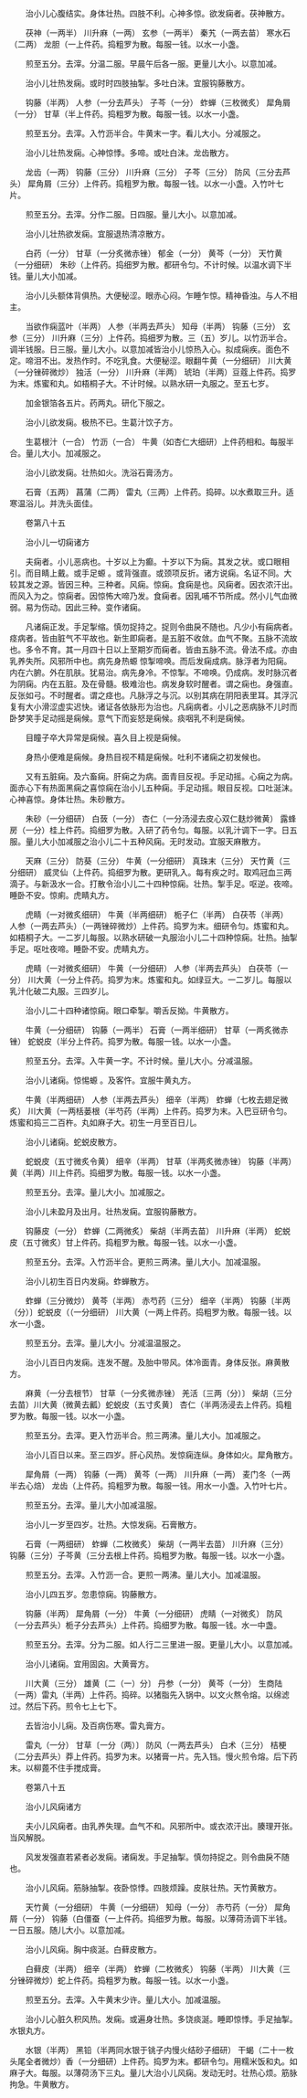 <!-- { "loadSidebar": true } -->
　　治小儿心腹结实。身体壮热。四肢不利。心神多惊。欲发痫者。茯神散方。

　　茯神（一两半） 川升麻（一两） 玄参（一两半） 秦艽（一两去苗） 寒水石（二两） 龙胆（一上件药。捣粗罗为散。每服一钱。以水一小盏。

　　煎至五分。去滓。分温二服。早晨午后各一服。更量儿大小。以意加减。

　　治小儿壮热发痫。或时时四肢抽掣。多吐白沫。宜服钩藤散方。

　　钩藤（半两） 人参（一分去芦头） 子芩（一分） 蚱蝉（三枚微炙） 犀角屑（一分） 甘草（半上件药。捣粗罗为散。每服一钱。以水一小盏。

　　煎至五分。去滓。入竹沥半合。牛黄末一字。看儿大小。分减服之。

　　治小儿壮热发痫。心神惊悸。多啼。或吐白沫。龙齿散方。

　　龙齿（一两） 钩藤（三分） 川升麻（三分） 子芩（三分） 防风（三分去芦头） 犀角屑（三分）上件药。捣粗罗为散。每服一钱。以水一小盏。入竹叶七片。

　　煎至五分。去滓。分作二服。日四服。量儿大小。以意加减。

　　治小儿壮热欲发痫。宜服退热清凉散方。

　　白药（一分） 甘草（一分炙微赤锉） 郁金（一分） 黄芩（一分） 天竹黄（一分细研） 朱砂（上件药。捣细罗为散。都研令匀。不计时候。以温水调下半钱。量儿大小加减。

　　治小儿头额体背俱热。大便秘涩。眼赤心闷。乍睡乍惊。精神昏浊。与人不相主。

　　当欲作痫蓝叶（半两） 人参（半两去芦头） 知母（半两） 钩藤（三分） 玄参（三分） 川升麻（三分）上件药。捣细罗为散。三（五）岁儿。以竹沥半合。调半钱服。日三服。量儿大小。以意加减皆治小儿惊热入心。拟成痫疾。面色不定。啼泪不出。发热作时。不吃乳食。大便秘涩。眼翻牛黄（一分细研） 川大黄（一分锉碎微炒） 独活（一分） 川升麻（半两） 琥珀（半两）豆蔻上件药。捣罗为末。炼蜜和丸。如梧桐子大。不计时候。以熟水研一丸服之。至五七岁。

　　加金银箔各五片。药两丸。研化下服之。

　　治小儿欲发痫。极热不已。生葛汁饮子方。

　　生葛根汁（一合） 竹沥（一合） 牛黄（如杏仁大细研）上件药相和。每服半合。量儿大小。加减服之。

　　治小儿欲发痫。壮热如火。洗浴石膏汤方。

　　石膏（五两） 菖蒲（二两） 雷丸（三两）上件药。捣碎。以水煮取三升。适寒温浴儿。并洗头面佳。

　　卷第八十五

　　治小儿一切痫诸方

　　夫痫者。小儿恶病也。十岁以上为癫。十岁以下为痫。其发之状。或口眼相引。而目睛上戴。或手足螈 。或背强直。或颈项反折。诸方说痫。名证不同。大较其发之源。皆因三种。三种者。风痫。惊痫。食痫是也。风痫者。因衣浓汗出。而风入为之。惊痫者。因惊怖大啼乃发。食痫者。因乳哺不节所成。然小儿气血微弱。易为伤动。因此三种。变作诸痫。

　　凡诸痫正发。手足掣缩。慎勿捉持之。捉则令曲戾不随也。凡少小有痫病者。痉病者。皆由脏气不平故也。新生即痫者。是五脏不收敛。血气不聚。五脉不流故也。多令不育。其一月四十日以上至期岁而痫者。皆由五脉不流。骨法不成。亦由乳养失所。风邪所中也。病先身热螈 惊掣啼唤。而后发痫成病。脉浮者为阳痫。内在六腑。外在肌肤。犹易治。病先身冷。不惊掣。不啼唤。仍成病。发时脉沉者为阴痫。内在五脏。及在骨髓。极难治也。病发身软时醒者。谓之痫也。身强直。反张如弓。不时醒者。谓之痉也。凡脉浮之与沉。以别其病在阴阳表里耳。其浮沉复有大小滑涩虚实迟快。诸证各依脉形为治也。凡痫病者。小儿之恶病脉不儿时而卧梦笑手足动摇是痫候。意气下而妄怒是痫候。痰咽乳不利是痫候。

　　目瞳子卒大异常是痫候。喜久目上视是痫候。

　　身热小便难是痫候。身热目视不精是痫候。吐利不诸痫之初发候也。

　　又有五脏痫。及六畜痫。肝痫之为病。面青目反视。手足动摇。心痫之为病。面赤心下有热面黑痫之喜惊痫在治小儿五种痫。手足动摇。眼目反视。口吐涎沫。心神喜惊。身体壮热。朱砂散方。

　　朱砂（一分细研） 白蔹（一分） 杏仁（一分汤浸去皮心双仁麸炒微黄） 露蜂房（一分）桂上件药。捣细罗为散。入研了药令匀。每服。以乳汁调下一字。日五服。量儿大小加减服之治小儿二十五种风痫。无时发动。宜服天麻散方。

　　天麻（三分） 防葵（三分） 牛黄（一分细研） 真珠末（三分） 天竹黄（三分细研） 威灵仙（上件药。捣细罗为散。更研乳入。每有疾之时。取鸡冠血三两滴子。与新汲水一合。打散令治小儿二十四种惊痫。壮热。掣手足。呕逆。夜啼。睡卧不安。惊痢。虎睛丸方。

　　虎睛（一对微炙细研） 牛黄（半两细研） 栀子仁（半两） 白茯苓（半两） 人参（一两去芦头）（一两锉碎微炒）上件药。捣罗为末。细研令匀。炼蜜和丸。如梧桐子大。一二岁儿每服。以熟水研破一丸服治小儿二十四种惊痫。壮热。抽掣手足。呕吐夜啼。睡卧不安。虎睛丸方。

　　虎睛（一对微炙细研） 牛黄（一分细研） 人参（半两去芦头） 白茯苓（一分） 川大黄（一分上件药。捣罗为末。炼蜜和丸。如绿豆大。一二岁儿。每服以乳汁化破二丸服。三四岁儿。

　　治小儿二十四种诸惊痫。眼口牵掣。嚼舌反拗。牛黄散方。

　　牛黄（一分细研） 钩藤（一两半） 石膏（一两半细研） 甘草（一两炙微赤锉） 蛇蜕皮（半分上件药。捣罗为散。每服一钱。以水一小盏。

　　煎至五分。去滓。入牛黄一字。不计时候。量儿大小。分减温服。

　　治小儿诸痫。惊惕螈 。及客忤。宜服牛黄丸方。

　　牛黄（半两细研） 人参（半两去芦头） 细辛（半两） 蚱蝉（七枚去翅足微炙） 川大黄（一两栝蒌根（半芍药（半两）上件药。捣罗为末。入巴豆研令匀。炼蜜和捣三二百杵。丸如麻子大。初生一月至百日儿。

　　治小儿诸痫。蛇蜕皮散方。

　　蛇蜕皮（五寸微炙令黄） 细辛（半两） 甘草（半两炙微赤锉） 钩藤（半两） 黄（半两）川上件药。捣细罗为散。每服一钱。以水一小盏。

　　煎至五分。去滓。量儿大小。加减服之。

　　治小儿未盈月及出月。壮热发痫。宜服钩藤散方。

　　钩藤皮（一分） 蚱蝉（二两微炙） 柴胡（半两去苗） 川升麻（半两） 蛇蜕皮（五寸微炙）甘上件药。捣粗罗为散。每服一钱。以水一小盏。

　　煎至五分。去滓。入竹沥半合。更煎三两沸。量儿大小。加减温服。

　　治小儿初生百日内发痫。蚱蝉散方。

　　蚱蝉（三分微炒） 黄芩（半两） 赤芍药（三分） 细辛（半两） 钩藤〔半两（分）〕蛇蜕皮（（一分细研） 川大黄（一两上件药。捣粗罗为散。每服一钱。以水一小盏。

　　煎至五分。去滓。量儿大小。分减温温服之。

　　治小儿百日内发痫。连发不醒。及胎中带风。体冷面青。身体反张。麻黄散方。

　　麻黄（一分去根节） 甘草（一分炙微赤锉） 羌活〔三两（分）〕 柴胡（三分去苗）川大黄（微黄去瓤）蛇蜕皮（五寸炙黄〕 杏仁（半两汤浸去上件药。捣粗罗为散。每服一钱。以水一小盏。

　　煎至五分。去滓。更入竹沥半合。煎三两沸。量儿大小。加减服之。

　　治小儿百日以来。至三四岁。肝心风热。发惊痫连纵。身体如火。犀角散方。

　　犀角屑（一两） 钩藤（一两） 黄芩（一两） 川升麻（一两） 麦门冬（一两半去心焙） 龙齿（上件药。捣粗罗为散。每服一钱。用水一小盏。入竹叶七片。

　　煎至五分。去滓。量儿大小加减温服。

　　治小儿一岁至四岁。壮热。大惊发痫。石膏散方。

　　石膏（一两细研） 蚱蝉（二枚微炙） 柴胡（一两半去苗） 川升麻（三分） 钩藤（三分）子芩黄（三分去根上件药。捣粗罗为散。每服一钱。以水一小盏。

　　煎至五分。去滓。入竹沥一合。更煎一两沸。量儿大小。加减温服。

　　治小儿四五岁。忽患惊痫。钩藤散方。

　　钩藤（半两） 犀角屑（一分） 牛黄（一分细研） 虎睛（一对微炙） 防风（一分去芦头）栀子分去芦头）上件药。捣细罗为散。每服一钱。水一中盏。

　　煎至五分。去滓。分为二服。如人行二三里进一服。更量儿大小。以意加减。

　　治小儿诸痫。宜用固囟。大黄膏方。

　　川大黄（三分） 雄黄〔二（一）分〕 丹参（一分） 黄芩（一分） 生商陆（一两）雷丸（半两）上件药。捣碎。以猪脂先入锅中。以文火熬令熔。以绵滤过。然后下药。煎令七上七下。

　　去皆治小儿痫。及百病伤寒。雷丸膏方。

　　雷丸（一分） 甘草〔一分（两）〕 防风（一两去芦头） 白术（三分） 桔梗（二分去芦头）莽上件药。捣罗为末。以猪膏一片。先入铛。慢火煎令熔。后下药末。以柳蓖不住手搅成膏。

　　卷第八十五

　　治小儿风痫诸方

　　夫小儿风痫者。由乳养失理。血气不和。风邪所中。或衣浓汗出。腠理开张。当风解脱。

　　风发发强直若紧者必发痫。诸痫发。手足抽掣。慎勿持捉之。则令曲戾不随也。

　　治小儿风痫。筋脉抽掣。夜卧惊悸。四肢烦躁。皮肤壮热。天竹黄散方。

　　天竹黄（一分细研） 牛黄（一分细研） 知母（一分） 赤芍药（一分） 犀角屑（一分） 钩藤（白僵蚕（一上件药。捣细罗为散。每服。以薄荷汤调下半钱。一日五服。随儿大小。以意加减。

　　治小儿风痫。胸中痰涎。白藓皮散方。

　　白藓皮（半两） 细辛（半两） 蚱蝉（二枚微炙） 钩藤（半两） 川大黄（三分锉碎微炒）蛇上件药。捣粗罗为散。每服一钱。以水一小盏。

　　煎至五分。去滓。入牛黄末少许。量儿大小。加减温服。

　　治小儿心脏久积风热。发痫。或遍身壮热。多饶痰涎。睡即惊悸。手足抽掣。水银丸方。

　　水银（半两） 黑铅（半两同水银于铫子内慢火结砂子细研） 干蝎（二十一枚头尾全者微炒）香（一分细研）上件药。捣罗为末。都研令匀。用糯米饭和丸。如麻子大。每服。以薄荷汤下三丸。量儿大治小儿风痫。发动无时。壮热心烦。筋脉拘急。牛黄散方。

